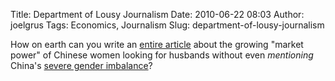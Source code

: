 Title: Department of Lousy Journalism
Date: 2010-06-22 08:03
Author: joelgrus
Tags: Economics, Journalism
Slug: department-of-lousy-journalism

How on earth can you write an [entire
article](http://www.latimes.com/business/realestate/la-fi-china-bachelor-20100621,0,6167359.story)
about the growing "market power" of Chinese women looking for husbands
without even *mentioning* China's [severe gender
imbalance](http://en.wikipedia.org/wiki/One-child_policy#Gender-based_birth_rate_disparity)?
